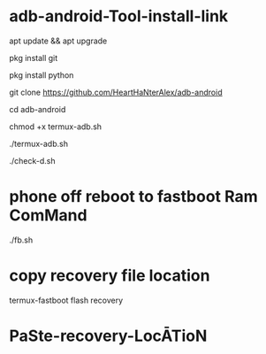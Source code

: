 # adb-android-Tool-install-link
apt update && apt upgrade 

pkg install git

pkg install python

git clone https://github.com/HeartHaNterAlex/adb-android

cd adb-android

chmod +x termux-adb.sh

./termux-adb.sh

./check-d.sh

# phone off reboot to fastboot Ram ComMand

./fb.sh

# copy recovery file location
 

termux-fastboot flash recovery

# PaSte-recovery-LocĀTioN
